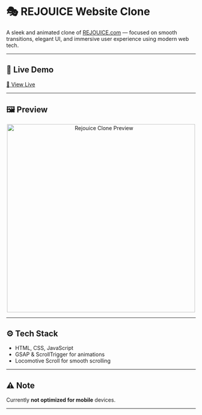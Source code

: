 # 🎭 REJOUICE Website Clone

A sleek and animated clone of [REJOUICE.com](https://rejouice.com) — focused on smooth transitions, elegant UI, and immersive user experience using modern web tech.

---

## 🔗 Live Demo  
[🚀 View Live](https://krunal022.github.io/REJOUICE/)

---

## 🖼️ Preview  
<p align="center">
  <img src="https://github.com/user-attachments/assets/65b6650a-188b-496e-8c8b-6e9d664b61c2" alt="Rejouice Clone Preview" width="500" />
</p>

---

## ⚙️ Tech Stack

- HTML, CSS, JavaScript  
- GSAP & ScrollTrigger for animations  
- Locomotive Scroll for smooth scrolling

---

## ⚠️ Note  
Currently **not optimized for mobile** devices.

---

